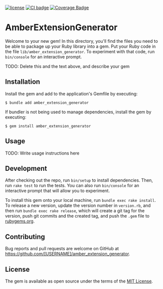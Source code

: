 [![license](https://img.shields.io/badge/License-MIT-purple.svg)](LICENSE)
[![CI badge](https://github.com/amber-ruby/amber_extension_generator/actions/workflows/ci_ruby.yml/badge.svg)](https://github.com/amber-ruby/amber_extension_generator/actions/workflows/ci_ruby.yml)
[![Coverage Badge](https://img.shields.io/endpoint?url=https://gist.githubusercontent.com/Verseth/82fd98743c74c8c36a9b04c9e325755e/raw/amber_extension_generator__heads_main.json)](https://github.com/amber-ruby/amber_extension_generator/actions/workflows/ci_ruby.yml)

# AmberExtensionGenerator

Welcome to your new gem! In this directory, you'll find the files you need to be able to package up your Ruby library into a gem. Put your Ruby code in the file `lib/amber_extension_generator`. To experiment with that code, run `bin/console` for an interactive prompt.

TODO: Delete this and the text above, and describe your gem

## Installation

Install the gem and add to the application's Gemfile by executing:

    $ bundle add amber_extension_generator

If bundler is not being used to manage dependencies, install the gem by executing:

    $ gem install amber_extension_generator

## Usage

TODO: Write usage instructions here

## Development

After checking out the repo, run `bin/setup` to install dependencies. Then, run `rake test` to run the tests. You can also run `bin/console` for an interactive prompt that will allow you to experiment.

To install this gem onto your local machine, run `bundle exec rake install`. To release a new version, update the version number in `version.rb`, and then run `bundle exec rake release`, which will create a git tag for the version, push git commits and the created tag, and push the `.gem` file to [rubygems.org](https://rubygems.org).

## Contributing

Bug reports and pull requests are welcome on GitHub at https://github.com/[USERNAME]/amber_extension_generator.

## License

The gem is available as open source under the terms of the [MIT License](https://opensource.org/licenses/MIT).
